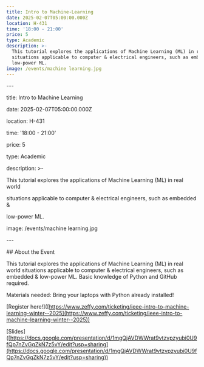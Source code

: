```yaml
---
title: Intro to Machine-Learning
date: 2025-02-07T05:00:00.000Z
location: H-431
time: '18:00 - 21:00'
price: 5
type: Academic
description: >-
  This tutorial explores the applications of Machine Learning (ML) in real world
  situations applicable to computer & electrical engineers, such as embedded &
  low-power ML.
image: /events/machine learning.jpg
---
```


\---

title: Intro to Machine Learning

date: 2025-02-07T05:00:00.000Z

location: H-431

time: '18:00 - 21:00'

price: 5

type: Academic

description: >-

This tutorial explores the applications of Machine Learning (ML) in real world

situations applicable to computer & electrical engineers, such as embedded &

low-power ML.

image: /events/machine learning.jpg

\---

\## About the Event

This tutorial explores the applications of Machine Learning (ML) in real world situations applicable to computer & electrical engineers, such as embedded & low-power ML. Basic knowledge of Python and GitHub required.

Materials needed: Bring your laptops with Python already installed!

\[Register here!]\([https://www.zeffy.com/ticketing/ieee-intro-to-machine-learning-winter--2025](https://www.zeffy.com/ticketing/ieee-intro-to-machine-learning-winter--2025))

\[Slides]\([https://docs.google.com/presentation/d/1mgQjAVDWWrat9vtzvpzyubi0U9fQp7nZvGqZkN7z5vY/edit?usp=sharing](https://docs.google.com/presentation/d/1mgQjAVDWWrat9vtzvpzyubi0U9fQp7nZvGqZkN7z5vY/edit?usp=sharing))
